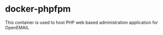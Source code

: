 # docker-phpfpm
This container is used to host PHP web based administration application for OpenEMAIL
